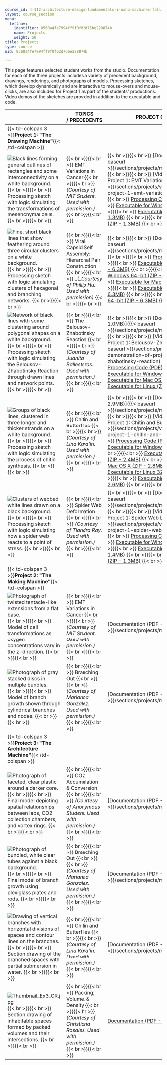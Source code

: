 ```yaml
---
course_id: 4-112-architecture-design-fundamentals-i-nano-machines-fall-2012
layout: course_section
menu:
  leftnav:
    identifier: 8560a4fe7994ff9f0f62d76be228874b
    name: Projects
    weight: 50
title: Projects
type: course
uid: 8560a4fe7994ff9f0f62d76be228874b

---
```


This page features selected student works from the studio. Documentation for each of the three projects includes a variety of precedent background, drawings, renderings, and photographs of models. Processing sketches, which develop dynamically and are interactive to mouse-overs and mouse-clicks, are also included for Project 1 as part of the students' productions. Video demos of the sketches are provided in addition to the executable and code.

| &nbsp; | TOPICS / PRECEDENTS | PROJECT COMPONENTS |
| --- | --- | --- |
| {{< td-colspan 3 >}}**Project 1: "The Drawing Machine"**{{< /td-colspan >}} |||
| ![Black lines forming general outlines of rectangles and some interconnectivity on a white background.](/coursemedia/4-112-architecture-design-fundamentals-i-nano-machines-fall-2012/9a3d8e036fa7aab770217558af0a76ad_Thumbnail_Ex1_EMT.jpg) {{< br >}}{{< br >}} Processing sketch with logic simulating the transformations of mesenchymal cells. {{< br >}}{{< br >}}  |  {{< br >}}{{< br >}} EMT Variations in Cancer {{< br >}}{{< br >}} _(Courtesy of MIT Student. Used with permission.)_ {{< br >}}{{< br >}}  |  {{< br >}}{{< br >}} [Documentation (PDF)]({{< baseurl >}}/sections/projects/mit4_112f12_doc_ex1_emt) {{< br >}}{{< br >}} [Video Demonstration of Project 1: EMT Variations in Cancer]({{< baseurl >}}/sections/projects/video-demonstration-of-project-1-emt-variations-in-cancer) {{< br >}}{{< br >}} [Processing Code (PDE)](/coursemedia/4-112-architecture-design-fundamentals-i-nano-machines-fall-2012/c81c6fab6af39aea5afb29fe76065889_MIT4_112F12_Code_Ex1.pde) {{< br >}}{{< br >}} [Executable for Windows (ZIP - 1.3MB)](/ans7870/4/4.112/f12/projects/MIT4_112F12_Code_Ex1/MIT4_112F12_Code_Ex1.windows.zip) {{< br >}}{{< br >}} [Executable for Mac OS X (ZIP - 1.3MB)](/ans7870/4/4.112/f12/projects/MIT4_112F12_Code_Ex1/MIT4_112F12_Code_Ex1.macosx.zip) {{< br >}}{{< br >}} [Executable for Linux (ZIP - 1.3MB)](/ans7870/4/4.112/f12/projects/MIT4_112F12_Code_Ex1/MIT4_112F12_Code_Ex1.linux.zip) {{< br >}}{{< br >}}  |
| ![Fine, short black lines that show feathering around three circular clusters on a white background.](/coursemedia/4-112-architecture-design-fundamentals-i-nano-machines-fall-2012/5aa2218c32ed7b36b9a60a1addcad889_Thumbnail_Ex1_Viral.jpg) {{< br >}}{{< br >}} Processing sketch with logic simulating clusters of hexagonal and branching networks. {{< br >}}{{< br >}}  |  {{< br >}}{{< br >}} Viral Capsid Self Assembly: Hierarchal Pair Construction {{< br >}}{{< br >}} _(___Courtesy of Phillip Hu. Used with permission_)_ {{< br >}}{{< br >}}  |  {{< br >}}{{< br >}} [Documentation (PDF)]({{< baseurl >}}/sections/projects/mit4_112f12_doc_ex1_ph) {{< br >}}{{< br >}} [Processing Code (PDE)](/coursemedia/4-112-architecture-design-fundamentals-i-nano-machines-fall-2012/3d576e5bdb706ac248b62a151cebcb52_MIT4_112F12_Code_Ex1_PH.pde) {{< br >}}{{< br >}} [Executable for Windows 32-bit (ZIP - 6.3MB)](/ans7870/4/4.112/f12/projects/MIT4_112F12_Code_Ex1_PH/MIT4_112F12_Code_Ex1_PH.windows32.zip) {{< br >}}{{< br >}} [Executable for Windows 64-bit (ZIP - 6.3MB)](/ans7870/4/4.112/f12/projects/MIT4_112F12_Code_Ex1_PH/MIT4_112F12_Code_Ex1_PH.windows64.zip) {{< br >}}{{< br >}} [Executable for Mac OS X (ZIP - 6.5MB)](/ans7870/4/4.112/f12/projects/MIT4_112F12_Code_Ex1_PH/MIT4_112F12_Code_Ex1_PH.macosx.zip) {{< br >}}{{< br >}} [Executable for Linux 32-bit (ZIP - 6.3MB)](/ans7870/4/4.112/f12/projects/MIT4_112F12_Code_Ex1_PH/MIT4_112F12_Code_Ex1_PH.linux32.zip) {{< br >}}{{< br >}} [Executable for Linux 64-bit (ZIP - 6.3MB)](/ans7870/4/4.112/f12/projects/MIT4_112F12_Code_Ex1_PH/MIT4_112F12_Code_Ex1_PH.linux64.zip) {{< br >}}{{< br >}}  |
| ![Network of black lines with some clustering around polygonal shapes on a white background.](/coursemedia/4-112-architecture-design-fundamentals-i-nano-machines-fall-2012/8074481f949514a148d9d16112734f6d_Thumbnail_Ex1_JB.jpg) {{< br >}}{{< br >}} Processing sketch with logic simulating the Belousov-Zhabotinsky Reaction through drawn lines and network points. {{< br >}}{{< br >}}  |  {{< br >}}{{< br >}} The Belousov-Zhabotinsky Reaction {{< br >}}{{< br >}} _(Courtesy of Juanita Ballesteros. Used with permission.)_ {{< br >}}{{< br >}}  |  {{< br >}}{{< br >}} [Documentation (PDF - 1.0MB)]({{< baseurl >}}/sections/projects/mit4_112f12_doc_ex1_jb) {{< br >}}{{< br >}} [Video Demonstration of Project 1: Belousov-Zhabotinsky Reaction]({{< baseurl >}}/sections/projects/video-demonstration-of-project-1-belousov-zhabotinsky-reaction) {{< br >}}{{< br >}} [Processing Code (PDE)](/coursemedia/4-112-architecture-design-fundamentals-i-nano-machines-fall-2012/8c6f6b8e35902e480f6edeee027b8d11_MIT4_112F12_Code_Ex1_JB.pde) {{< br >}}{{< br >}} [Executable for Windows (ZIP)](/ans7870/4/4.112/f12/projects/MIT4_112F12_Code_Ex1_JB/MIT4_112F12_Code_Ex1_JB.windows.zip) {{< br >}}{{< br >}} [Executable for Mac OS X (ZIP)](/ans7870/4/4.112/f12/projects/MIT4_112F12_Code_Ex1_JB/MIT4_112F12_Code_Ex1_JB.macosx.zip) {{< br >}}{{< br >}} [Executable for Linux (ZIP)](/ans7870/4/4.112/f12/projects/MIT4_112F12_Code_Ex1_JB/MIT4_112F12_Code_Ex1_JB.linux.zip) {{< br >}}{{< br >}}  |
| ![Groups of black lines, clustered in three longer and thicker strands on a white background.](/coursemedia/4-112-architecture-design-fundamentals-i-nano-machines-fall-2012/e0f0050ab6db70eb399d4e8733b146c6_Thumbnail_Ex1_LK.jpg) {{< br >}}{{< br >}} Processing sketch with logic simulating the process of chitin synthesis. {{< br >}}{{< br >}}  |  {{< br >}}{{< br >}} Chitin and Butterflies {{< br >}}{{< br >}} _(Courtesy of Lina Kara'in. Used with permission.)_ {{< br >}}{{< br >}}  |  {{< br >}}{{< br >}} [Documentation (PDF - 2.9MB)]({{< baseurl >}}/sections/projects/mit4_112f12_doc_ex1_lk) {{< br >}}{{< br >}} [Video Demonstration of Project 1: Chitin and Butterflies]({{< baseurl >}}/sections/projects/video-demonstration-of-project-1-chitin-and-butterflies) {{< br >}}{{< br >}} [Processing Code (PDE)](/coursemedia/4-112-architecture-design-fundamentals-i-nano-machines-fall-2012/7baa3d2197333859a2e1009e3a423d84_MIT4_112F12_Code_Ex1_LK.pde) {{< br >}}{{< br >}} [Executable for Windows 32-bit (ZIP - 2.4MB)](/ans7870/4/4.112/f12/projects/MIT4_112F12_Code_Ex1_LK/MIT4_112F12_Code_Ex1_LK.windows32.zip) {{< br >}}{{< br >}} [Executable for Windows 64-bit (ZIP - 2.4MB)](/ans7870/4/4.112/f12/projects/MIT4_112F12_Code_Ex1_LK/MIT4_112F12_Code_Ex1_LK.windows64.zip) {{< br >}}{{< br >}} [Executable for Mac OS X (ZIP - 2.8MB)](/ans7870/4/4.112/f12/projects/MIT4_112F12_Code_Ex1_LK/MIT4_112F12_Code_Ex1_LK.macosx.zip) {{< br >}}{{< br >}} [Executable for Linux 32-bit (ZIP - 2.6MB)](/ans7870/4/4.112/f12/projects/MIT4_112F12_Code_Ex1_LK/MIT4_112F12_Code_Ex1_LK.linux32.zip) {{< br >}}{{< br >}} [Executable for Linux 64-bit (ZIP - 2.6MB)](/ans7870/4/4.112/f12/projects/MIT4_112F12_Code_Ex1_LK/MIT4_112F12_Code_Ex1_LK.linux64.zip) {{< br >}}{{< br >}}  |
| ![Clusters of webbed white lines drawn on a black background.](/coursemedia/4-112-architecture-design-fundamentals-i-nano-machines-fall-2012/1f998c69b32b4e1a91fa1908803c5ebc_Thumbnail_Ex1_TR.jpg) {{< br >}}{{< br >}} Processing sketch with logic simulating how a spider web reacts to a point of stress. {{< br >}}{{< br >}}  |  {{< br >}}{{< br >}} Spider Web Deformation {{< br >}}{{< br >}} _(Courtesy of Tiandra Ray. Used with permission.)_ {{< br >}}{{< br >}}  |  {{< br >}}{{< br >}} [Documentation (PDF)]({{< baseurl >}}/sections/projects/mit4_112f12_doc_ex1_tr) {{< br >}}{{< br >}} [Video Demonstration of Project 1: Spider Web Deformation]({{< baseurl >}}/sections/projects/video-demonstration-of-project-1-spider-web-deformation) {{< br >}}{{< br >}} [Processing Code (PDE)](/coursemedia/4-112-architecture-design-fundamentals-i-nano-machines-fall-2012/c84e01a11f160c108a5ff4d5e2b55ff6_MIT4_112F12_Code_Ex1_TR.pde) {{< br >}}{{< br >}} [Executable for Windows (ZIP - 1.3MB)](/ans7870/4/4.112/f12/projects/MIT4_112F12_Code_Ex1_TR/MIT4_112F12_Code_Ex1_TR.windows.zip) {{< br >}}{{< br >}} [Executable for Mac OS X (ZIP - 1.4MB)](/ans7870/4/4.112/f12/projects/MIT4_112F12_Code_Ex1_TR/MIT4_112F12_Code_Ex1_TR.macosx.zip) {{< br >}}{{< br >}} [Executable for Linux (ZIP - 1.3MB)](/ans7870/4/4.112/f12/projects/MIT4_112F12_Code_Ex1_TR/MIT4_112F12_Code_Ex1_TR.linux.zip) {{< br >}}{{< br >}}  |
| {{< td-colspan 3 >}}**Project 2: "The Making Machine"**{{< /td-colspan >}} |||
| ![Photograph of twisted tentacle-like extensions from a flat base.](/coursemedia/4-112-architecture-design-fundamentals-i-nano-machines-fall-2012/33be10f61779f2bfed80d6da89b11177_Thumbnail_Ex2_EMT.jpg) {{< br >}}{{< br >}} Model of cell transformations as oxygen concentrations vary in the z-direction. {{< br >}}{{< br >}}  |  {{< br >}}{{< br >}} EMT Variations in Cancer {{< br >}}{{< br >}} _(Courtesy of MIT Student. Used with permission.)_ {{< br >}}{{< br >}}  | [Documentation (PDF - 1.4MB)]({{< baseurl >}}/sections/projects/mit4_112f12_doc_ex2) |
| ![Photograph of gray stacked discs in multiple bundles.](/coursemedia/4-112-architecture-design-fundamentals-i-nano-machines-fall-2012/b17bd2079355ffaed47d97b87e7aa432_Thumbnail_Ex2_MG.jpg) {{< br >}}{{< br >}} Model of branch growth shown through cylindrical branches and nodes. {{< br >}}{{< br >}}  |  {{< br >}}{{< br >}} Branching Out {{< br >}}{{< br >}} _(Courtesy of Marianna Gonzalez. Used with permission.)_ {{< br >}}{{< br >}}  | [Documentation (PDF - 3.0MB)]({{< baseurl >}}/sections/projects/mit4_112f12_doc_ex2_mg) |
| {{< td-colspan 3 >}}**Project 3: "The Architecture Machine"**{{< /td-colspan >}} |||
| ![Photograph of faceted, clear plastic around a darker core.](/coursemedia/4-112-architecture-design-fundamentals-i-nano-machines-fall-2012/291c27d87798646bb3c413ef512391cf_Thumbnail_Ex3.jpg) {{< br >}}{{< br >}} Final model depicting spatial relationships between labs, CO2 collection chambers, and vortex rings. {{< br >}}{{< br >}}  |  {{< br >}}{{< br >}} CO2 Accumulation & Conversion {{< br >}}{{< br >}} _(Courtesy of Anonymous Student. Used with permission.)_ {{< br >}}{{< br >}}  | [Documentation (PDF - 9.0MB)]({{< baseurl >}}/sections/projects/mit4_112f12_doc_ex3) |
| ![Photograph of bundled, white clear tubes against a black background.](/coursemedia/4-112-architecture-design-fundamentals-i-nano-machines-fall-2012/090f365ba26faa6a167cd15bcbaa8d71_Thumbnail_Ex3_MG.jpg) {{< br >}}{{< br >}} Final model of branch growth using plexiglass plates and rods. {{< br >}}{{< br >}}  |  {{< br >}}{{< br >}} Branching Out {{< br >}}{{< br >}} _(Courtesy of Marianna Gonzalez. Used with permission.)_ {{< br >}}{{< br >}}  | [Documentation (PDF - 7.5MB)]({{< baseurl >}}/sections/projects/mit4_112f12_doc_ex3_mg) |
| ![Drawing of vertical branches with horizontal divisions of spaces and contour lines on the branches.](/coursemedia/4-112-architecture-design-fundamentals-i-nano-machines-fall-2012/f341e1de336c4f432a2e162226ec3ea4_Thumbnail_Ex3_LK.jpg) {{< br >}}{{< br >}} Section drawing of the branched spaces with partial submersion in water. {{< br >}}{{< br >}}  |  {{< br >}}{{< br >}} Chitin and Butterflies {{< br >}}{{< br >}} _(Courtesy of Lina Kara'in. Used with permission.)_ {{< br >}}{{< br >}}  | [Documentation (PDF - 1.9MB)]({{< baseurl >}}/sections/projects/mit4_112f12_doc_ex3_lk) |
| ![Thumbnail_Ex3_CR.jpg](/coursemedia/4-112-architecture-design-fundamentals-i-nano-machines-fall-2012/3083e41669c7a1112e3dda0921ebffdd_Thumbnail_Ex3_CR.jpg) {{< br >}}{{< br >}} Section drawing of inhabitable spaces formed by packed volumes and their intersections. {{< br >}}{{< br >}}  |  {{< br >}}{{< br >}} Packing, Volume, & Density {{< br >}}{{< br >}} _(Courtesy of Christiana Rosales. Used with permission.)_ {{< br >}}{{< br >}}  | [Documentation (PDF - 41.2MB)](/ans7870/4/4.112/f12/MIT4_112F12_Doc_Ex3_CR.pdf)